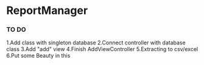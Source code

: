# ReportManager

### TO DO ###
1.Add class with singleton database
2.Connect controller with database class
3.Add "add" view
4.Finish AddViewController
5.Extracting to csv/excel
6.Put some Beauty in this 
